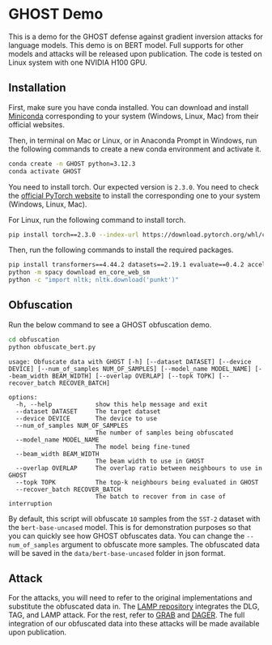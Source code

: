# GHOST Demo

This is a demo for the GHOST defense against gradient inversion attacks for language models. This demo is on BERT model. Full supports for other models and attacks will be released upon publication.
The code is tested on Linux system with one NVIDIA H100 GPU.

## Installation
First, make sure you have conda installed. You can download and
install [Miniconda](https://www.anaconda.com/docs/getting-started/miniconda/install) corresponding to your system (Windows, Linux, Mac) from their
official websites.

Then, in terminal on Mac or Linux, or in Anaconda Prompt in Windows, run the following commands to create a new conda environment and activate it.

```bash
conda create -n GHOST python=3.12.3
conda activate GHOST
```

You need to install torch. Our expected version is `2.3.0`. You need to check
the [official PyTorch website](https://pytorch.org/get-started/previous-versions/) to install the corresponding one to your system (Windows, Linux, Mac).

For Linux, run the following command to install torch.

```bash
pip install torch==2.3.0 --index-url https://download.pytorch.org/whl/cu121
```

Then, run the following commands to install the required packages.
```bash
pip install transformers==4.44.2 datasets==2.19.1 evaluate==0.4.2 accelerate==0.30.1 nltk==3.8.1 spacy==3.8.2 absl-py==2.1.0 rouge_score==0.1.2 scikit-learn==1.6.0 bitsandbytes==0.45.0 peft==0.14.0
python -m spacy download en_core_web_sm
python -c "import nltk; nltk.download('punkt')"
```

## Obfuscation
Run the below command to see a GHOST obfuscation demo.

```bash
cd obfuscation
python obfuscate_bert.py
```
```
usage: Obfuscate data with GHOST [-h] [--dataset DATASET] [--device DEVICE] [--num_of_samples NUM_OF_SAMPLES] [--model_name MODEL_NAME] [--beam_width BEAM_WIDTH] [--overlap OVERLAP] [--topk TOPK] [--recover_batch RECOVER_BATCH]

options:
  -h, --help            show this help message and exit
  --dataset DATASET     The target dataset
  --device DEVICE       The device to use
  --num_of_samples NUM_OF_SAMPLES
                        The number of samples being obfuscated
  --model_name MODEL_NAME
                        The model being fine-tuned
  --beam_width BEAM_WIDTH
                        The beam width to use in GHOST
  --overlap OVERLAP     The overlap ratio between neighbours to use in GHOST
  --topk TOPK           The top-k neighbours being evaluated in GHOST
  --recover_batch RECOVER_BATCH
                        The batch to recover from in case of interruption
```

By default, this script will obfuscate `10` samples from the `SST-2` dataset with the `bert-base-uncased` model. This is for demonstration purposes so that you can quickly see how GHOST obfuscates data. You can change the `--num_of_samples` argument to obfuscate more samples. The obfuscated data will be saved in the `data/bert-base-uncased` folder in json format.

## Attack

For the attacks, you will need to refer to the original implementations and substitute the obfuscated data in. The [LAMP repository](https://github.com/eth-sri/lamp) integrates the DLG, TAG, and LAMP attack. For the rest, refer to [GRAB](https://github.com/Trusted-System-Lab/GRAB) and [DAGER](https://github.com/insait-institute/dager-gradient-inversion). The full integration of our obfuscated data into these attacks will be made available upon publication.
